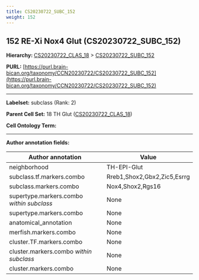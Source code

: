 ```yaml
---
title: CS20230722_SUBC_152
weight: 152
---
```

## 152 RE-Xi Nox4 Glut (CS20230722_SUBC_152)
<b>Hierarchy: </b>
[CS20230722_CLAS_18](../CS20230722_CLAS_18) >
[CS20230722_SUBC_152](../CS20230722_SUBC_152)

**PURL:** [https://purl.brain-bican.org/taxonomy/CCN20230722/CS20230722_SUBC_152](https://purl.brain-bican.org/taxonomy/CCN20230722/CS20230722_SUBC_152)

---


**Labelset:** subclass (Rank: 2)

**Parent Cell Set:** 18 TH Glut ([CS20230722_CLAS_18](../CS20230722_CLAS_18))



**Cell Ontology Term:** 

[MARKER GENES.]: #


---

[TRANSFERRED ANNOTATIONS.]: #


[AUTHOR ANNOTATION FIELDS.]: #


**Author annotation fields:**

| Author annotation | Value |
|-------------------|-------|
|neighborhood|TH-EPI-Glut|
|subclass.tf.markers.combo|Rreb1,Shox2,Gbx2,Zic5,Esrrg|
|subclass.markers.combo|Nox4,Shox2,Rgs16|
|supertype.markers.combo _within subclass_|None|
|supertype.markers.combo|None|
|anatomical_annotation|None|
|merfish.markers.combo|None|
|cluster.TF.markers.combo|None|
|cluster.markers.combo _within subclass_|None|
|cluster.markers.combo|None|

